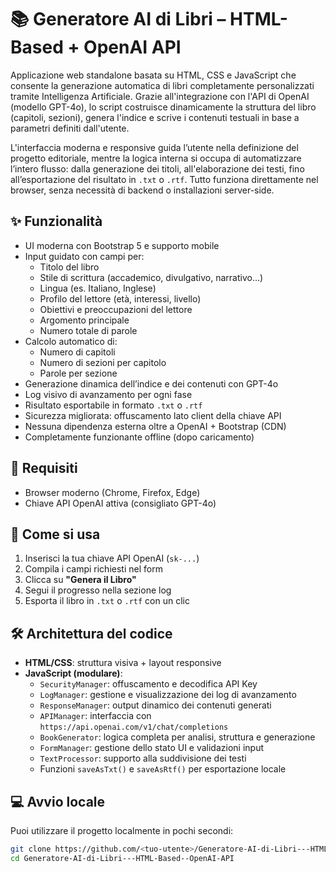 # 📚 Generatore AI di Libri – HTML-Based + OpenAI API

Applicazione web standalone basata su HTML, CSS e JavaScript che consente la generazione automatica di libri completamente personalizzati tramite Intelligenza Artificiale. Grazie all'integrazione con l'API di OpenAI (modello GPT-4o), lo script costruisce dinamicamente la struttura del libro (capitoli, sezioni), genera l'indice e scrive i contenuti testuali in base a parametri definiti dall'utente.

L'interfaccia moderna e responsive guida l’utente nella definizione del progetto editoriale, mentre la logica interna si occupa di automatizzare l’intero flusso: dalla generazione dei titoli, all'elaborazione dei testi, fino all’esportazione del risultato in `.txt` o `.rtf`. Tutto funziona direttamente nel browser, senza necessità di backend o installazioni server-side.

## ✨ Funzionalità

- UI moderna con Bootstrap 5 e supporto mobile
- Input guidato con campi per:
  - Titolo del libro
  - Stile di scrittura (accademico, divulgativo, narrativo...)
  - Lingua (es. Italiano, Inglese)
  - Profilo del lettore (età, interessi, livello)
  - Obiettivi e preoccupazioni del lettore
  - Argomento principale
  - Numero totale di parole
- Calcolo automatico di:
  - Numero di capitoli
  - Numero di sezioni per capitolo
  - Parole per sezione
- Generazione dinamica dell’indice e dei contenuti con GPT-4o
- Log visivo di avanzamento per ogni fase
- Risultato esportabile in formato `.txt` o `.rtf`
- Sicurezza migliorata: offuscamento lato client della chiave API
- Nessuna dipendenza esterna oltre a OpenAI + Bootstrap (CDN)
- Completamente funzionante offline (dopo caricamento)

## 🚀 Requisiti

- Browser moderno (Chrome, Firefox, Edge)
- Chiave API OpenAI attiva (consigliato GPT-4o)

## 🔧 Come si usa

1. Inserisci la tua chiave API OpenAI (`sk-...`)
2. Compila i campi richiesti nel form
3. Clicca su **"Genera il Libro"**
4. Segui il progresso nella sezione log
5. Esporta il libro in `.txt` o `.rtf` con un clic

## 🛠 Architettura del codice

- **HTML/CSS**: struttura visiva + layout responsive
- **JavaScript (modulare)**:
  - `SecurityManager`: offuscamento e decodifica API Key
  - `LogManager`: gestione e visualizzazione dei log di avanzamento
  - `ResponseManager`: output dinamico dei contenuti generati
  - `APIManager`: interfaccia con `https://api.openai.com/v1/chat/completions`
  - `BookGenerator`: logica completa per analisi, struttura e generazione
  - `FormManager`: gestione dello stato UI e validazioni input
  - `TextProcessor`: supporto alla suddivisione dei testi
  - Funzioni `saveAsTxt()` e `saveAsRtf()` per esportazione locale

## 💻 Avvio locale

Puoi utilizzare il progetto localmente in pochi secondi:

```bash
git clone https://github.com/<tuo-utente>/Generatore-AI-di-Libri---HTML-Based--OpenAI-API.git
cd Generatore-AI-di-Libri---HTML-Based--OpenAI-API
